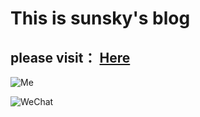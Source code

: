 # This is sunsky's blog
## please visit： [Here](https://www.cnblogs.com/sunsky303)
![Me](http://ww1.sinaimg.cn/thumbnail/7c998145ly1fsrsd2nrnmj20ie0icqk5.jpg)

![WeChat](http://ww1.sinaimg.cn/thumbnail/7c998145ly1fsrsf1dfh3j20d60do7e8.jpg)
